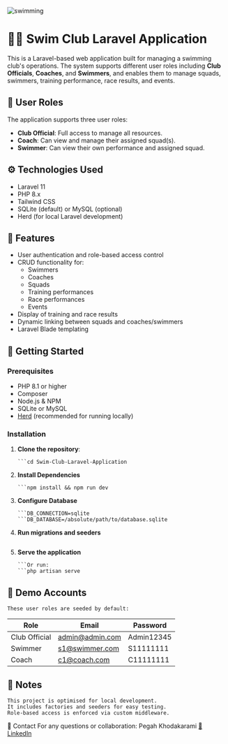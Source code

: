 ![swimming](https://github.com/user-attachments/assets/015be0f0-7506-4379-bc6e-db17fa3a6106)
# 🏊‍♀️ Swim Club Laravel Application

This is a Laravel-based web application built for managing a swimming club's operations. The system supports different user roles including **Club Officials**, **Coaches**, and **Swimmers**, and enables them to manage squads, swimmers, training performance, race results, and events.

## 👤 User Roles

The application supports three user roles:

- **Club Official**: Full access to manage all resources.
- **Coach**: Can view and manage their assigned squad(s).
- **Swimmer**: Can view their own performance and assigned squad.

## ⚙️ Technologies Used

- Laravel 11
- PHP 8.x
- Tailwind CSS
- SQLite (default) or MySQL (optional)
- Herd (for local Laravel development)

## 📂 Features

- User authentication and role-based access control
- CRUD functionality for:
  - Swimmers
  - Coaches
  - Squads
  - Training performances
  - Race performances
  - Events
- Display of training and race results
- Dynamic linking between squads and coaches/swimmers
- Laravel Blade templating

## 🚀 Getting Started
### Prerequisites
- PHP 8.1 or higher
- Composer
- Node.js & NPM
- SQLite or MySQL
- [Herd](https://herd.laravel.com/) (recommended for running locally)

### Installation
1. **Clone the repository**:
    ```git clone https://github.com/pegah-khm/Swim-Club-Laravel-Application.git
    ```cd Swim-Club-Laravel-Application

2. **Install Dependencies**
    ```composer install
    ```npm install && npm run dev

3. **Configure Database**
    ```Update .env with your preferred DB connection. Example for SQLite:
    ```DB_CONNECTION=sqlite
    ```DB_DATABASE=/absolute/path/to/database.sqlite

5. **Run migrations and seeders**
    ```php artisan migrate:fresh --seed
   
6. **Serve the application**
    ```If using Herd, go to: http://swim-club.test
    ```Or run:
    ```php artisan serve

## 👥 Demo Accounts
    These user roles are seeded by default:

| Role          | Email              | Password    |
|---------------|--------------------|-------------|
| Club Official | admin@admin.com    | Admin12345  |
| Swimmer       | s1@swimmer.com     | S11111111   |
| Coach         | c1@coach.com       | C11111111   |

## 📌 Notes
    This project is optimised for local development.
    It includes factories and seeders for easy testing.
    Role-based access is enforced via custom middleware.

📨 Contact
For any questions or collaboration:
Pegah Khodakarami
[📧 LinkedIn](https://www.linkedin.com/in/pegah-khodakarami-54880b57/)
